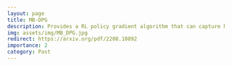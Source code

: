```yaml
---
layout: page
title: MB-DPG
description: Provides a RL policy gradient algorithm that can capture human motor adaptation under visuomotor perturbations.
img: assets/img/MB_DPG.jpg
redirect: https://arxiv.org/pdf/2208.10892
importance: 2
category: Past
---
```

